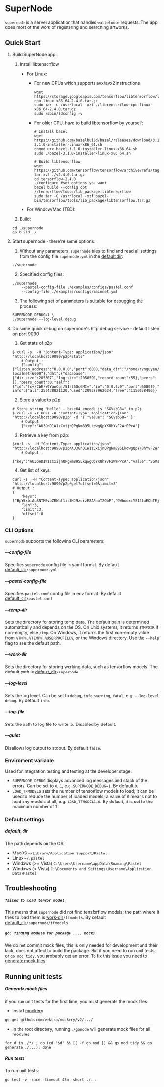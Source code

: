 # SuperNode

`supernode` is a server application that handles `walletnode` requests. The app does most of the work of registering and searching artworks.


## Quick Start

1. Build SuperNode app:
    1. Install libtensorflow
        - For Linux:
            - For new CPUs which supports avx/avx2 instructions
                ``` shell
                wget https://storage.googleapis.com/tensorflow/libtensorflow/libtensorflow-cpu-linux-x86_64-2.4.0.tar.gz
                sudo tar -C /usr/local -xzf ./libtensorflow-cpu-linux-x86_64-2.4.0.tar.gz
                sudo /sbin/ldconfig -v
                ```
            - For older CPU, have to build libtensorflow by yourself:
                ``` shell
                # Install bazel
                wget https://github.com/bazelbuild/bazel/releases/download/3.1.0/bazel-3.1.0-installer-linux-x86_64.sh
                chmod u+x bazel-3.1.0-installer-linux-x86_64.sh
                sudo ./bazel-3.1.0-installer-linux-x86_64.sh

                # Build libtensorflow
                wget https://github.com/tensorflow/tensorflow/archive/refs/tags/v2.4.0.tar.gz
                tar xvf ./v2.4.0.tar.gz
                cd tensorflow-2.4.0
                ./configure #set options you want
                bazel build --config opt //tensorflow/tools/lib_package:libtensorflow
                sudo tar -C /usr/local -xzf bazel-bin/tensorflow/tools/lib_package/libtensorflow.tar.gz

                ```

        - For Window/Mac (TBD):

    2. Build:
    ``` shell
    cd ./supernode
    go build ./
    ```  

2. Start supernode - there're some options:
    1. Without any parameters, `supernode` tries to find and read all settings from the config file `supernode.yml` in the [default dir](#default_dir):

    ``` shell
    ./supernode
    ```

    2. Specified config files:

    ``` shell
    ./supernode
        --pastel-config-file ./examples/configs/pastel.conf
        --config-file ./examples/configs/mainnet.yml
    ```

    3. The following set of parameters is suitable for debugging the process:

    ``` shell
    SUPERNODE_DEBUG=1 \
    ./supernode --log-level debug
    ```

3. Do some quick debug on supernode's http debug service - default listen on port 9090
    1. Get stats of p2p
    ``` shell
    $ curl -s  -H "Content-Type: application/json" "http://localhost:9090/p2p/stats"
        # Output : 
        {"config":{"listen_address":"0.0.0.0","port":6000,"data_dir":"/home/nvnguyen/.pastel/supernode/p2p-localnet-6000"},"dht":{"database":{"dir_size":2056071,"log_size":2050592,"record_count":55},"peers":[],"peers_count":0,"self":{"id":"fc+/CbE/r9YgnCgj/5Iet6Gc6MI=","ip":"0.0.0.0","port":6000}},"disk-info":{"all":250438021120,"used":209287962624,"free":41150058496}}
    ```
    2. Store a value to p2p
    ``` shell
    # Store string "Hello" - base64 encode is "SGVsbG8=" to p2p
    $ curl -s -X POST -H "Content-Type: application/json" "http://localhost:9090/p2p" -d '{ "value": "SGVsbG8=" }'
        # Output : 
        {"key":"AU3GnD1W1zCxijnQPgNm895LkqwgQpYK8hYvF2WrPPcA"}
    ```
    3. Retrieve a key from p2p:
    ``` shell
    $curl -s  -H "Content-Type: application/json" "http://localhost:9090/p2p/AU3GnD1W1zCxijnQPgNm895LkqwgQpYK8hYvF2WrPPcA"
        # Output : 
        {"key":"AU3GnD1W1zCxijnQPgNm895LkqwgQpYK8hYvF2WrPPcA","value":"SGVsbG8="}
    ```
    4. Get list of keys:
    ``` shell
    curl -s  -H "Content-Type: application/json" "http://localhost:9090/p2p/get?offset=0&limit=3"
    # Output :
    {
        "keys":["BpY5xbiAu8NTM5voZRWat1is3HJ9zurzE8AFnoTZQbP","9WhodxiYS13tuEQhTEjHL38Y4rJzJHh2BKL4vZk8XTj","BpY5xbiAu8NTM5voZRWat1is3HJ9zurzE8AFnoTZQbP"],
        "len":3,
        "limit":3,
        "offset":0
    }
    ```

### CLI Options

`supernode` supports the following CLI parameters:

##### --config-file

Specifies `supernode` config file in yaml format. By default [default_dir](#default_dir)`/supernode.yml`


##### --pastel-config-file

Specifies `pastel.conf` config file in env format. By default [default_dir](#default_dir)`/pastel.conf`


##### --temp-dir

Sets the directory for storing temp data. The default path is determined automatically and depends on the OS. On Unix systems, it returns `$TMPDIR` if non-empty, else `/tmp`. On Windows, it returns the first non-empty value from `%TMP%`, `%TEMP%`, `%USERPROFILE%`, or the Windows directory. Use the `--help` flag to see the default path.


##### --work-dir

Sets the directory for storing working data, such as tensorflow models. The default path is [default_dir](#default_dir)`/supernode`


##### --log-level

Sets the log level. Can be set to `debug`, `info`, `warning`, `fatal`, e.g. `--log-level debug`. By default `info`.


##### --log-file

Sets the path to log file to write to. Disabled by default.


##### --quiet

Disallows log output to stdout. By default `false`.


### Enviroment variable

Used for integration testing and testing at the developer stage.
* `SUPERNODE_DEBUG` displays advanced log messages and stack of the errors. Can be set to `0`, `1`, e.g. `SUPERNODE_DEBUG=1`. By default `0`.
* `LOAD_TFMODELS` sets the number of tensorflow models to load; it can be used to reduce the number of loaded models; a value of `0` means not to load any models at all, e.g. `LOAD_TFMODELS=0`. By default, it is set to the maximum number of `7`.


### Default settings

##### default_dir

The path depends on the OS:
* MacOS `~/Library/Application Support/Pastel`
* Linux `~/.pastel`
* Windows (>= Vista) `C:\Users\Username\AppData\Roaming\Pastel`
* Windows (< Vista) `C:\Documents and Settings\Username\Application Data\Pastel`

## Troubleshooting

##### `failed to load tensor model`

This means that `supernode` did not find tensforflow models; the path where it tries to load them is [work-dir](#--work-dir)`/tfmodels`. By default [default_dir](#default_dir)`/supernode/tfmodels`

##### `go: finding module for package .... mocks`

We do not commit mock files, this is only needed for development and their lack, does not affect to build the package. But if you need to run unit tests or `go mod tidy`, you probably get an error. To fix this issue you need to [generate mock files](#generate-mock-files).

## Running unit tests

##### Generate mock files

if you run unit tests for the first time, you must generate the mock files:

* Install [mockery](https://github.com/vektra/mockery)

``` shell
go get github.com/vektra/mockery/v2/.../
```

* In the root directory, running `./gonode` will generate mock files for all modules

``` shell
for d in ./*/ ; do (cd "$d" && [[ -f go.mod ]] && go mod tidy && go generate ./...); done
```

##### Run tests

To run unit tests:

``` shell
go test -v -race -timeout 45m -short ./...
```
